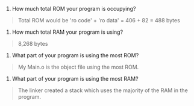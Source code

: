 1. How much total ROM your program is occupying?
> Total ROM would be 'ro code' + 'ro data' = 406 + 82 = 488 bytes
1. How much total RAM your program is using?
> 8,268 bytes
1. What part of your program is using the most ROM?
> My Main.o is the object file using the most ROM.
1. What part of your program is using the most RAM?
> The linker created a stack which uses the majority of the RAM in the program.  

